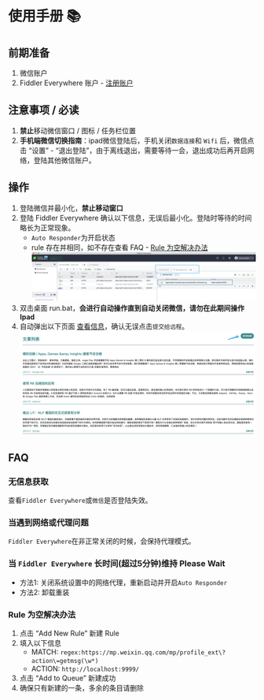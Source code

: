 # 使用手册 📚

## 前期准备
1. 微信账户
2. Fiddler Everywhere 账户 - [注册账户](https://dashboard.getfiddler.com/login)

## 注意事项 / **必读**
1. **禁止**移动微信窗口 / 图标 / 任务栏位置
2. **手机端微信切换指南**：ipad微信登陆后，手机关闭`数据连接`和 `Wifi` 后，微信点击 “设置” - “退出登陆”，由于离线退出，需要等待一会，退出成功后再开启网络，登陆其他微信账户。

## 操作
1. 登陆微信并最小化，**禁止移动窗口**
2. 登陆 Fiddler Everywhere 确认以下信息，无误后最小化。登陆时等待的时间略长为正常现象。
    * `Auto Responder`为开启状态
    * rule 存在并相同，如不存在查看 FAQ - [Rule 为空解决办法](#-Rule为空解决办法)
    ![Auto Responder](./image/AutoResponder.jpg)
3. 双击桌面 run.bat，**会进行自动操作直到自动关闭微信，请勿在此期间操作 Ipad**
4. 自动弹出以下页面 [查看信息](http://emerge.ltd:10011/)，确认无误点击`提交给远程`。
    ![List](./image/list.jpg)




## FAQ

### 无信息获取
查看`Fiddler Everywhere`或`微信`是否登陆失效。

### 当遇到网络或代理问题
`Fiddler Everywhere`在非正常关闭的时候，会保持代理模式。

### 当 `Fiddler Everywhere` 长时间(超过5分钟)维持 Please Wait
* 方法1: 关闭系统设置中的网络代理，重新启动并开启`Auto Responder`
* 方法2: 卸载重装

### Rule 为空解决办法
1. 点击 “Add New Rule” 新建 Rule
2. 填入以下信息
    * MATCH: `regex:https://mp.weixin.qq.com/mp/profile_ext\?action\=getmsg(\w*)` 
    * ACTION: `http://localhost:9999/`
3. 点击 “Add to Queue” 新建成功
4. 确保只有新建的一条，多余的条目请删除